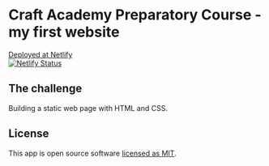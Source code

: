 # Craft Academy Preparatory Course - my first website
[Deployed at Netlify](alex-first-website.netlify.app) <br />
[![Netlify Status](https://api.netlify.com/api/v1/badges/0258844d-b837-4f4c-8273-225ee3f4a2fe/deploy-status)](https://app.netlify.com/sites/alex-first-website/deploys)

## The challenge
Building a static web page with HTML and CSS.

## License
This app is open source software [licensed as MIT](https://mit-license.org/).

